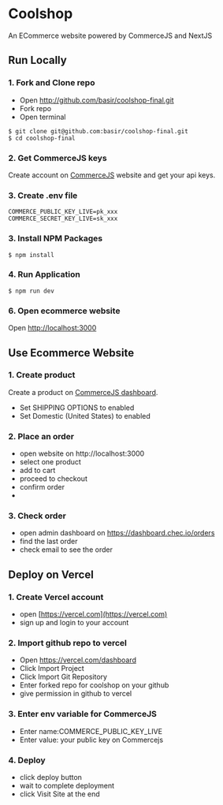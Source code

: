 # Coolshop
  An ECommerce website powered by CommerceJS and NextJS
 
## Run Locally

### 1. Fork and Clone repo
- Open http://github.com/basir/coolshop-final.git
- Fork repo
- Open terminal
```
$ git clone git@github.com:basir/coolshop-final.git
$ cd coolshop-final
```

### 2. Get CommerceJS keys
Create account on [CommerceJS](http://commercejs.com/) website and get your api keys.

### 3. Create .env file
```
COMMERCE_PUBLIC_KEY_LIVE=pk_xxx
COMMERCE_SECRET_KEY_LIVE=sk_xxx
```

### 3. Install NPM Packages

```
$ npm install
```

### 4. Run Application

```
$ npm run dev
```
### 6. Open ecommerce website
Open [http://localhost:3000](http://localhost:3000)

## Use Ecommerce Website

### 1. Create product
Create a product on [CommerceJS dashboard](https://dashboard.chec.io/products).
 - Set SHIPPING OPTIONS to enabled
 - Set Domestic (United States) to enabled

### 2. Place an order
- open website on http://localhost:3000
- select one product
- add to cart
- proceed to checkout
- confirm order
- 
### 3. Check order
- open admin dashboard on https://dashboard.chec.io/orders
- find the last order
- check email to see the order


## Deploy on Vercel

### 1. Create Vercel account
- open [https://vercel.com](https://vercel.com)
- sign up and login to your account


### 2. Import github repo to vercel
- Open https://vercel.com/dashboard
- Click Import Project
- Click Import Git Repository
- Enter forked repo for coolshop on your github
- give permission in github to vercel

### 3. Enter env variable for CommerceJS
- Enter name:COMMERCE_PUBLIC_KEY_LIVE
- Enter value: your public key on Commercejs

### 4. Deploy
- click deploy button
- wait to complete deployment
- click Visit Site at the end

